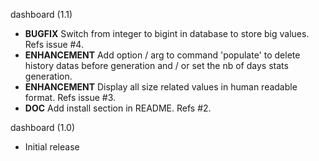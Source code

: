 dashboard (1.1)
* **BUGFIX** Switch from integer to bigint in database to store big values. Refs issue #4.
* **ENHANCEMENT** Add option / arg to command 'populate' to delete history datas before generation and / or set the nb of days stats generation.
* **ENHANCEMENT** Display all size related values in human readable format. Refs issue #3.
* **DOC** Add install section in README. Refs #2.

dashboard (1.0)
* Initial release